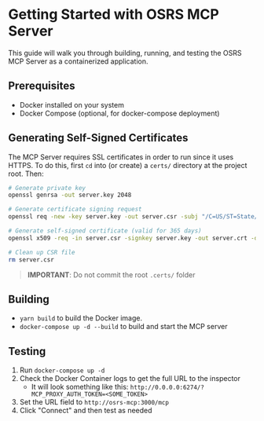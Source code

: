 # Getting Started with OSRS MCP Server

This guide will walk you through building, running, and testing the OSRS MCP Server as a containerized application.

## Prerequisites

- Docker installed on your system
- Docker Compose (optional, for docker-compose deployment)

## Generating Self-Signed Certificates
The MCP Server requires SSL certificates in order to run since it uses HTTPS. To do this, first
`cd` into (or create) a `certs/` directory at the project root. Then:

```sh
# Generate private key
openssl genrsa -out server.key 2048

# Generate certificate signing request
openssl req -new -key server.key -out server.csr -subj "/C=US/ST=State/L=City/O=Organization/CN=localhost"

# Generate self-signed certificate (valid for 365 days)
openssl x509 -req -in server.csr -signkey server.key -out server.crt -days 365

# Clean up CSR file
rm server.csr
```

> **IMPORTANT**: Do not commit the root `.certs/` folder

## Building

- `yarn build` to build the Docker image.
- `docker-compose up -d --build` to build and start the MCP server

## Testing

1. Run `docker-compose up -d`
2. Check the Docker Container logs to get the full URL to the inspector
	* It will look something like this: `http://0.0.0.0:6274/?MCP_PROXY_AUTH_TOKEN=<SOME_TOKEN>`
3. Set the URL field to `http://osrs-mcp:3000/mcp`
4. Click "Connect" and then test as needed
